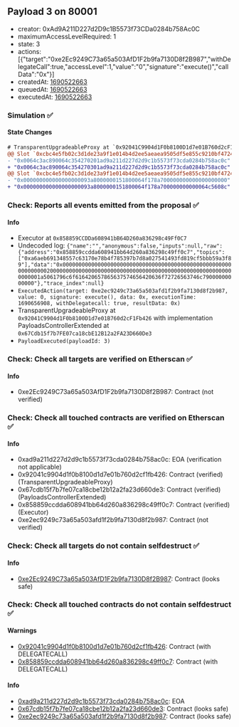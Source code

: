 ## Payload 3 on 80001

- creator: 0xAd9A211D227d2D9c1B5573f73CDa0284b758Ac0C
- maximumAccessLevelRequired: 1
- state: 3
- actions: [{"target":"0xe2Ec9249C73a65a503AfD1F2b9fa7130D8f2B987","withDelegateCall":true,"accessLevel":1,"value":"0","signature":"execute()","callData":"0x"}]
- createdAt: [1690522663](https://mumbai.polygonscan.com/tx/0x1b13c467412eafa20c9028f6a759778a6f4fb38d5f1cbbed1420d83337e16684)
- queuedAt: [1690522663](https://mumbai.polygonscan.com/tx/0x465aa955c0698e1e73d8cce90fb20115cca866b02e33e47a6f0ac627c72b8857)
- executedAt: [1690522663](https://mumbai.polygonscan.com/tx/0xa5b2ca4a722b84325b3d7d0e4c79431679312db762d268112590d74b033161b9)

### Simulation :white_check_mark:

#### State Changes

```diff
# TransparentUpgradeableProxy at `0x92041C9904d1F0b8100D1d7e01B760d2cF1Fb426` with implementation PayloadsControllerExtended at `0x67Cdb15f7b7FE07ca18cbE12B12a2FA23D660De3`
@@ Slot `0xcbc4e5fb02c3d1de23a9f1e014b4d2ee5aeaea9505df5e855c9210bf472495af` @@
- "0x0064c3ac890064c354270201ad9a211d227d2d9c1b5573f73cda0284b758ac0c"
+ "0x0064c3ac890064c354270301ad9a211d227d2d9c1b5573f73cda0284b758ac0c"
@@ Slot `0xcbc4e5fb02c3d1de23a9f1e014b4d2ee5aeaea9505df5e855c9210bf472495b0` @@
- "0x000000000000000000093a8000000151800064f178a700000000000000000000"
+ "0x000000000000000000093a8000000151800064f178a700000000000064c5608c"
```
### Check: Reports all events emitted from the proposal :white_check_mark:

#### Info

- Executor at `0x858859CCDDa608941bB64D260a836298c49Ff0C7`
- Undecoded log: `{"name":"","anonymous":false,"inputs":null,"raw":{"address":"0x858859ccdda608941bb64d260a836298c49ff0c7","topics":["0xa6aeb691348557c63170e78b4f785397b7d8a027541493fd819cf5bbb59a3f89"],"data":"0x0000000000000000000000000000000000000000000000000000000000000020000000000000000000000000000000000000000000000000000000000000001a5061796c6f616420657865637574656420636f72726563746c79000000000000"},"trace_index":null}`
- `ExecutedAction(target: 0xe2ec9249c73a65a503afd1f2b9fa7130d8f2b987, value: 0, signature: execute(), data: 0x, executionTime: 1690656908, withDelegatecall: true, resultData: 0x)`
- TransparentUpgradeableProxy at `0x92041C9904d1F0b8100D1d7e01B760d2cF1Fb426` with implementation PayloadsControllerExtended at `0x67Cdb15f7b7FE07ca18cbE12B12a2FA23D660De3`
- `PayloadExecuted(payloadId: 3)`

### Check: Check all targets are verified on Etherscan :white_check_mark:

#### Info

- 0xe2Ec9249C73a65a503AfD1F2b9fa7130D8f2B987: Contract (not verified)

### Check: Check all touched contracts are verified on Etherscan :white_check_mark:

#### Info

- 0xad9a211d227d2d9c1b5573f73cda0284b758ac0c: EOA (verification not applicable)
- 0x92041c9904d1f0b8100d1d7e01b760d2cf1fb426: Contract (verified) (TransparentUpgradeableProxy)
- 0x67cdb15f7b7fe07ca18cbe12b12a2fa23d660de3: Contract (verified) (PayloadsControllerExtended)
- 0x858859ccdda608941bb64d260a836298c49ff0c7: Contract (verified) (Executor)
- 0xe2ec9249c73a65a503afd1f2b9fa7130d8f2b987: Contract (not verified)

### Check: Check all targets do not contain selfdestruct :white_check_mark:

#### Info

- [0xe2Ec9249C73a65a503AfD1F2b9fa7130D8f2B987](https://mumbai.polygonscan.com/address/0xe2Ec9249C73a65a503AfD1F2b9fa7130D8f2B987): Contract (looks safe)

### Check: Check all touched contracts do not contain selfdestruct :white_check_mark:

#### Warnings

- [0x92041c9904d1f0b8100d1d7e01b760d2cf1fb426](https://mumbai.polygonscan.com/address/0x92041c9904d1f0b8100d1d7e01b760d2cf1fb426): Contract (with DELEGATECALL)
- [0x858859ccdda608941bb64d260a836298c49ff0c7](https://mumbai.polygonscan.com/address/0x858859ccdda608941bb64d260a836298c49ff0c7): Contract (with DELEGATECALL)

#### Info

- [0xad9a211d227d2d9c1b5573f73cda0284b758ac0c](https://mumbai.polygonscan.com/address/0xad9a211d227d2d9c1b5573f73cda0284b758ac0c): EOA
- [0x67cdb15f7b7fe07ca18cbe12b12a2fa23d660de3](https://mumbai.polygonscan.com/address/0x67cdb15f7b7fe07ca18cbe12b12a2fa23d660de3): Contract (looks safe)
- [0xe2ec9249c73a65a503afd1f2b9fa7130d8f2b987](https://mumbai.polygonscan.com/address/0xe2ec9249c73a65a503afd1f2b9fa7130d8f2b987): Contract (looks safe)

